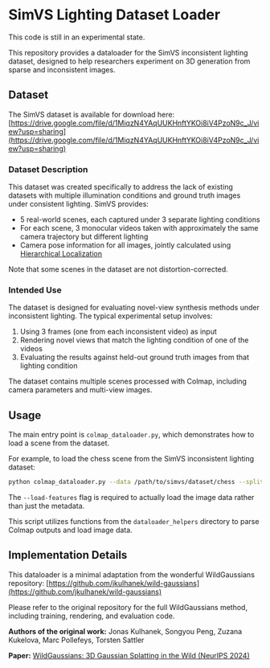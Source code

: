 # SimVS Lighting Dataset Loader

This code is still in an experimental state.

This repository provides a dataloader for the SimVS inconsistent lighting dataset, designed to help researchers experiment on 3D generation from sparse and inconsistent images. 

## Dataset

The SimVS dataset is available for download here:
[https://drive.google.com/file/d/1MiqzN4YAqUUKHnftYKOi8iV4PzoN9c_J/view?usp=sharing](https://drive.google.com/file/d/1MiqzN4YAqUUKHnftYKOi8iV4PzoN9c_J/view?usp=sharing)

### Dataset Description

This dataset was created specifically to address the lack of existing datasets with multiple illumination conditions and ground truth images under consistent lighting. SimVS provides:

- 5 real-world scenes, each captured under 3 separate lighting conditions
- For each scene, 3 monocular videos taken with approximately the same camera trajectory but different lighting
- Camera pose information for all images, jointly calculated using [Hierarchical Localization](https://github.com/cvg/Hierarchical-Localization)

Note that some scenes in the dataset are not distortion-corrected.

### Intended Use

The dataset is designed for evaluating novel-view synthesis methods under inconsistent lighting. The typical experimental setup involves:

1. Using 3 frames (one from each inconsistent video) as input
2. Rendering novel views that match the lighting condition of one of the videos
3. Evaluating the results against held-out ground truth images from that lighting condition

The dataset contains multiple scenes processed with Colmap, including camera parameters and multi-view images.

## Usage

The main entry point is `colmap_dataloader.py`, which demonstrates how to load a scene from the dataset.

For example, to load the chess scene from the SimVS inconsistent lighting dataset:

```bash
python colmap_dataloader.py --data /path/to/simvs/dataset/chess --split train --load-features
```

The `--load-features` flag is required to actually load the image data rather than just the metadata.

This script utilizes functions from the `dataloader_helpers` directory to parse Colmap outputs and load image data.

## Implementation Details

This dataloader is a minimal adaptation from the wonderful WildGaussians repository:
[https://github.com/jkulhanek/wild-gaussians](https://github.com/jkulhanek/wild-gaussians)

Please refer to the original repository for the full WildGaussians method, including training, rendering, and evaluation code.

**Authors of the original work:** Jonas Kulhanek, Songyou Peng, Zuzana Kukelova, Marc Pollefeys, Torsten Sattler

**Paper:** [WildGaussians: 3D Gaussian Splatting in the Wild (NeurIPS 2024)](https://arxiv.org/pdf/2407.08447)
